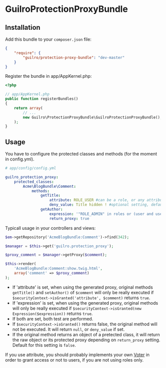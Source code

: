 GuilroProtectionProxyBundle
===========================

Installation
------------


Add this bundle to your `composer.json` file:
```json
{
    "require": {
        "guilro/protection-proxy-bundle": "dev-master"
    }
}
```

Register the bundle in app/AppKernel.php:

```php
<?php

// app/AppKernel.php
public function registerBundles()
{
    return array(
        // ...
        new Guilro\ProtectionProxyBundle\GuilroProtectionProxyBundle(),
    );
}
```

Usage
-----

You have to configure the protected classes and methods (for the moment in config.yml).

```yaml
# app/config/config.yml

guilro_protection_proxy:
    protected_classes:
        Acme\BlogBundle\Comment:
            methods:
                getTitle:
                    attribute: ROLE_USER #can be a role, or any attribute that a voter can handle
                    deny_value: Title hidden ! #optional setting, default will return null on deny
                getAuthor:
                    expression: '"ROLE_ADMIN" in roles or (user and user.isSuperAdmin())'
                    return_proxy: true

```

Typicall usage in your controllers and views:

```php
$em->getRepository('AcmeBlogBundle:Comment')->find(342);

$manager = $this->get('guilro.protection_proxy');

$proxy_comment = $manager->getProxy($comment);

$this->render(
    'AcmeBlogBundle:Comment:show.twig.html',
    array('comment' => $proxy_comment)
);
```

* If 'attribute' is set, when using the generated proxy, original methods `getTitle()` and `setAuthor()` of `$comment` will only be really executed if `$securityContext->isGranted('attribute', $comment)` returns `true`.
* If 'expression' is set, when using the generated proxy, original methods will only be really executed if `$securityContext->isGranted(new Expression($expression))` returns `true`.
* If both are set, both test are performed.
* If `$securityContext->isGranted()` returns false, the original method will not be executed. It will return `null`, or `deny_value` if set.
* If the original method returns an object of a pretected class, it will return the raw object or its protected proxy depending on `return_proxy` setting. Default for this setting is `false`.

If you use attribute, you should probably implements your own [Voter](http://symfony.com/doc/current/cookbook/security/voters.html) in order to grant access or not to users, if you are not using roles only.
